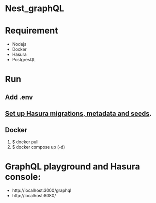 # Nest_graphQL
# Requirement
 - Nodejs
 - Docker
 - Hasura
 - PostgresQL
 
# Run
 ## Add .env
 ## [Set up Hasura migrations, metadata and seeds](https://hasura.io/docs/latest/migrations-metadata-seeds/migrations-metadata-setup/).
 ## Docker
 1. $ docker pull
 2. $ docker compose up (-d)
 
# GraphQL playground and Hasura console: 
- http://localhost:3000/graphql
- http://localhost:8080/